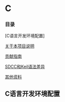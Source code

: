 # C

### 目录

[C语言开发环境配置]

[关于本项目说明](#关于本项目说明)

[贡献指南](#贡献指南)

[SDCC和Keil语法差异](#sdcc和keil语法差异)

[其他资料](#其他资料)

## C语言开发环境配置

